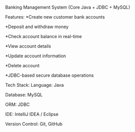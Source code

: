 Banking Management System (Core Java + JDBC + MySQL)

Features:
*Create new customer bank accounts

*Deposit and withdraw money

*Check account balance in real-time

*View account details

*Update account information

*Delete account

*JDBC-based secure database operations

Tech Stack:
Language: Java

Database: MySQL

ORM: JDBC

IDE: IntelliJ IDEA / Eclipse

Version Control: Git, GitHub

